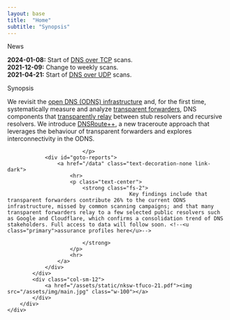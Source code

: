 ```yaml
---
layout: base
title:  "Home"
subtitle: "Synopsis"
---
```


<main id="Note" class="row row-cols-sm-1 px-3 mb-3 mt-5">
    <div class="box h-100 w-100">
        <div class="box-title">News</div>
        <div class="row px-3 mb-3 align-items-stretch">
            <div class="col-sm-12">
                <p class="fs-4 font-monospace text-justify">
                <b>2024-01-08:</b> Start of <a href="/tcp-scans">DNS over TCP</a> scans.
                <br/>
                <b>2021-12-09:</b> Change to weekly scans.
                <br/>
                <b>2021-04-21:</b> Start of <a href="/data">DNS over UDP</a> scans.
                </p>
            </div>
        </div>
    </div>
</main>

<main id="Home" class="row row-cols-sm-1 px-3 mb-3 mt-5">
    <div class="box h-100 w-100">
        <div class="box-title">Synopsis</div>
        <div class="row row-cols-lg-1 row-cols-xl-2 px-3 mb-3 align-items-stretch">
            <div class="col-sm-12">
                            <p class="fs-3 text-justify">
                                We revisit the <u class="primary">open DNS (ODNS) infrastructure</u> and, for the first time, systematically measure and analyze  <u class="success">transparent forwarders</u>, DNS components that <u class="danger">transparently relay</u> between stub resolvers and recursive resolvers. We introduce <u class="success">DNSRoute++</u>, a new traceroute approach that leverages the behaviour of transparent forwarders and explores interconnectivity in the ODNS.
                                
                            </p>
                <div id="goto-reports">
                    <a href="/data" class="text-decoration-none link-dark">
                        <hr>
                        <p class="text-center">
                            <strong class="fs-2">
                                           Key findings include that transparent forwarders contribute 26% to the current ODNS infrastructure, missed by common scanning campaigns; and that many transparent forwarders relay to a few selected public resolvers such as Google and Cloudflare, which confirms a consolidation trend of DNS stakeholders. Full access to data will follow soon. <!--<u class="primary">assurance profiles here</u>-->

                            </strong>
                        </p>
                        <hr>
                    </a>
                </div>
            </div>
            <div class="col-sm-12">
                <a href="/assets/static/nksw-tfuco-21.pdf"><img src="/assets/img/main.jpg" class="w-100"></a>
            </div>
        </div>
    </div>
</main>
